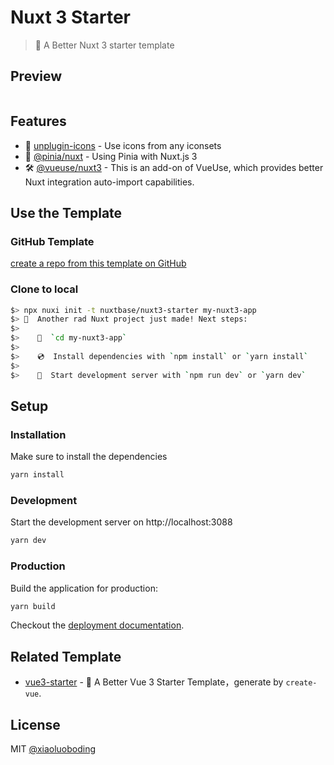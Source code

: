 # Nuxt 3 Starter

> 💚 A Better Nuxt 3 starter template

## Preview

<div>
  <a href="https://stackblitz.com/github/nuxtbase/nuxt3-starter" rel="nofollow" target="_blank"><img src="https://camo.githubusercontent.com/bf5c9492905b6d3b558552de2c848c7cce2e0a0f0ff922967115543de9441522/68747470733a2f2f646576656c6f7065722e737461636b626c69747a2e636f6d2f696d672f6f70656e5f696e5f737461636b626c69747a2e737667" alt="" data-canonical-src="https://developer.stackblitz.com/img/open_in_stackblitz.svg" style="max-width: 100%;"></a>
</div>

## Features

- 🤹 [unplugin-icons](https://github.com/antfu/unplugin-icons) - Use icons from any iconsets
- 🍍 [@pinia/nuxt](https://pinia.esm.dev/ssr/nuxt.html) - Using Pinia with Nuxt.js 3
- 🛠️ [@vueuse/nuxt3](https://vueuse.org/nuxt/readme.html#vueuse-nuxt) - This is an add-on of VueUse, which provides better Nuxt integration auto-import capabilities.

## Use the Template

### GitHub Template

[create a repo from this template on GitHub](https://github.com/xiaoluoboding/nuxt3-starter/generate)

### Clone to local

```bash
$> npx nuxi init -t nuxtbase/nuxt3-starter my-nuxt3-app
$> 🎉  Another rad Nuxt project just made! Next steps:
$>
$>    📁  `cd my-nuxt3-app`
$>
$>    💿  Install dependencies with `npm install` or `yarn install`
$>
$>    🚀  Start development server with `npm run dev` or `yarn dev`
```

## Setup

### Installation

Make sure to install the dependencies

```bash
yarn install
```

### Development

Start the development server on http://localhost:3088

```bash
yarn dev
```

### Production

Build the application for production:

```bash
yarn build
```

Checkout the [deployment documentation](https://v3.nuxtjs.org/docs/deployment).

## Related Template

- [vue3-starter](https://github.com/xiaoluoboding/vue3-starter) - 🖖 A Better Vue 3 Starter Template，generate by `create-vue`.

## License

MIT [@xiaoluoboding](https://github.com/xiaoluoboding)
